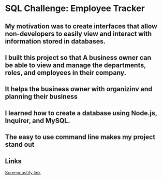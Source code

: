 
# SQL Challenge: Employee Tracker
##  My motivation was to create interfaces that allow non-developers to easily view and interact with information stored in databases.
## I built this project so that A business owner can be able to view and manage the departments, roles, and employees in their company.
## It helps the business owner with organizinv and planning their business
## I learned how to create a database using Node.js, Inquirer, and MySQL.
## The easy to use command line makes my project stand out

## Links
[Screencastify link](https://drive.google.com/file/d/1g6wtB8vf2k3Cm3UsMj2Nf4aY46I0ko7o/view)